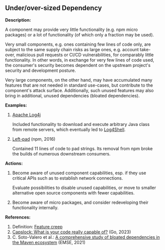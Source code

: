 ## Under/over-sized Dependency

**Description:**

A component may provide very little functionality (e.g. npm micro packages) or a lot of functionality (of which only a fraction may be used).

Very small components, e.g. ones containing few lines of code only, are subject to the same supply chain risks as large ones, e.g. account take-over, malicious pull requests or CI/CD vulnerabilities, for comparably little functionality. In other words, in exchange for very few lines of code used, the consumer's security becomes dependent on the upstream project's security and development posture.
 
Very large components, on the other hand, may have accumulated many features that are not needed in standard use-cases, but contribute to the component's attack surface. Additionally, such unused features may also bring in additional, unused dependencies (bloated dependencies).

**Examples:**

1. [Apache Log4j](https://logging.apache.org/log4j/2.x/)

    Included functionality to download and execute arbitrary Java class from remote servers, which eventually led to [Log4Shell](https://en.wikipedia.org/wiki/Log4Shell).  

2. [Left-pad](https://www.theregister.com/2016/03/23/npm_left_pad_chaos/) (npm, 2016)

    Contained 11 lines of code to pad strings. Its removal from npm broke the builds of numerous downstream consumers.

**Actions:**

1. Become aware of unused component capabilities, esp. if they use critical APIs such as to establish network connections.

    Evaluate possibilities to disable unused capabilities, or move to smaller alternative open source components with fewer capabilities.
2. Become aware of micro packages, and consider redeveloping their functionality internally.

**References:**

1. Definition: [Feature creep](https://en.wikipedia.org/wiki/Feature_creep)
2. [Capslock: What is your code really capable of?](https://security.googleblog.com/2023/09/capslock-what-is-your-code-really.html) (Go, 2023)
2. C. Soto-Valero et al.: [A comprehensive study of bloated dependencies in the Maven ecosystem](https://link.springer.com/article/10.1007/s10664-020-09914-8#:~:text=Bloated%20dependencies%20are%20libraries%20that,binary%20and%20increase%20maintenance%20effort) (EMSE, 2021)
